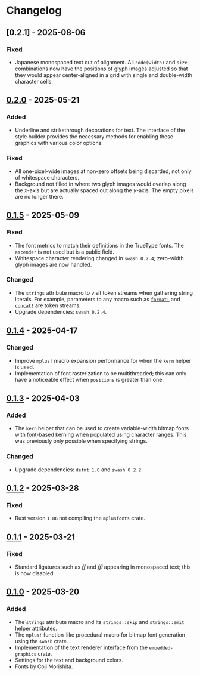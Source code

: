 # Changelog

## [0.2.1] - 2025-08-06

### Fixed

- Japanese monospaced text out of alignment. All `code(width)` and `size` combinations now have the
  positions of glyph images adjusted so that they would appear center-aligned in a grid with single
  and double-width character cells.

## [0.2.0] - 2025-05-21

### Added

- Underline and strikethrough decorations for text. The interface of the style builder provides the
  necessary methods for enabling these graphics with various color options.

### Fixed

- All one-pixel-wide images at non-zero offsets being discarded, not only of whitespace characters.
- Background not filled in where two glyph images would overlap along the _x_-axis but are actually
  spaced out along the _y_-axis. The empty pixels are no longer there.

## [0.1.5] - 2025-05-09

### Fixed

- The font metrics to match their definitions in the TrueType fonts. The `ascender` is not used but
  is a public field.
- Whitespace character rendering changed in `swash 0.2.4`; zero-width glyph images are now handled.

### Changed

- The `strings` attribute macro to visit token streams when gathering string literals. For example,
  parameters to any macro such as [`format!`] and [`concat!`] are token streams.
- Upgrade dependencies: `swash 0.2.4`.

[`format!`]: https://doc.rust-lang.org/std/macro.format.html
[`concat!`]: https://doc.rust-lang.org/core/macro.concat.html

## [0.1.4] - 2025-04-17

### Changed

- Improve `mplus!` macro expansion performance for when the `kern` helper is used.
- Implementation of font rasterization to be multithreaded; this can only have a noticeable effect
  when `positions` is greater than one.

## [0.1.3] - 2025-04-03

### Added

- The `kern` helper that can be used to create variable-width bitmap fonts with font-based kerning
  when populated using character ranges. This was previously only possible when specifying strings.

### Changed

- Upgrade dependencies: `defmt 1.0` and `swash 0.2.2`.

## [0.1.2] - 2025-03-28

### Fixed

- Rust version `1.86` not compiling the `mplusfonts` crate.

## [0.1.1] - 2025-03-21

### Fixed

- Standard ligatures such as _ff_ and _ffi_ appearing in monospaced text; this is now disabled.

## [0.1.0] - 2025-03-20

### Added

- The `strings` attribute macro and its `strings::skip` and `strings::emit` helper attributes.
- The `mplus!` function-like procedural macro for bitmap font generation using the `swash` crate.
- Implementation of the text renderer interface from the `embedded-graphics` crate.
- Settings for the text and background colors.
- Fonts by Coji Morishita.

[0.1.0]: https://github.com/immersum/mplusfonts/releases/tag/v0.1.0
[0.1.1]: https://github.com/immersum/mplusfonts/releases/tag/v0.1.1
[0.1.2]: https://github.com/immersum/mplusfonts/releases/tag/v0.1.2
[0.1.3]: https://github.com/immersum/mplusfonts/releases/tag/v0.1.3
[0.1.4]: https://github.com/immersum/mplusfonts/releases/tag/v0.1.4
[0.1.5]: https://github.com/immersum/mplusfonts/releases/tag/v0.1.5
[0.2.0]: https://github.com/immersum/mplusfonts/releases/tag/v0.2.0
